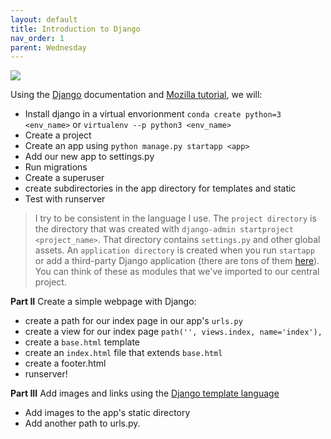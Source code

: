 ```yaml
---
layout: default
title: Introduction to Django 
nav_order: 1
parent: Wednesday 
---
```


![](https://www.marc-richter.info/wp-content/uploads/2018/08/Django_Pony-632x208.png)


Using the [Django](https://docs.djangoproject.com/en/2.2/) documentation and [Mozilla tutorial](https://developer.mozilla.org/en-US/docs/Learn/Server-side/Django/Tutorial_local_library_website), we will:
- Install django in a virtual envorionment `conda create python=3 <env_name>` or `virtualenv --p python3 <env_name>`
- Create a project
- Create an app using `python manage.py startapp <app>`
- Add our new app to settings.py
- Run migrations 
- Create a superuser
- create subdirectories in the app directory for templates and static
- Test with runserver

> I try to be consistent in the language I use.  The `project directory` is the directory that was created with `django-admin startproject <project_name>`.  That directory contains `settings.py` and other global assets.  An `application directory` is created when you run `startapp` or add a third-party Django application (there are tons of them [here](https://djangopackages.org/)).  You can think of these as modules that we've imported to our central project. 
  

**Part II**
Create a simple webpage with Django:
- create a path for our index page in our app's `urls.py`
- create a view for our index page `path('', views.index, name='index'),`
- create a `base.html` template
- create an `index.html` file that extends `base.html`
- create a footer.html 
- runserver!

**Part III**
Add images and links using the [Django template language](https://docs.djangoproject.com/en/2.2/ref/templates/language/) 
- Add images to the app's static directory
- Add another path to urls.py.


